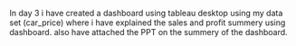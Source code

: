 In day 3 i have created a dashboard using tableau desktop using my data set (car_price) where i have explained the sales and profit summery using dashboard.
also have attached the PPT on the summery of the dashboard.
